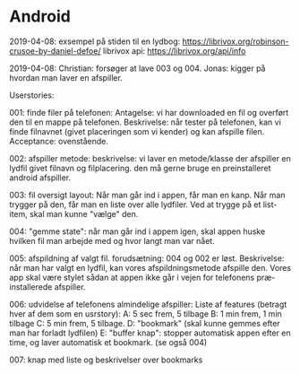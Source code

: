 # Android

2019-04-08:
exsempel på stiden til en lydbog:
https://librivox.org/robinson-crusoe-by-daniel-defoe/
librivox api:
https://librivox.org/api/info



2019-04-08:
Christian: forsøger at lave 003 og 004.
Jonas: kigger på hvordan man laver en afspiller.

Userstories:

001: finde filer på telefonen: 
Antagelse: vi har downloaded en fil og overført den til en mappe på telefonen.
Beskrivelse: når tester på telefonen, kan vi finde filnavnet (givet placeringen som vi kender)
og kan afspille filen.
Acceptance: ovenstående.


002: afspiller metode:
beskrivelse: vi laver en metode/klasse der afspiller en lydfil givet filnavn og filplacering.
den må gerne bruge en preinstalleret android afspiller.

003: fil oversigt layout:
Når man går ind i appen, får man en kanp. Når man trygger på den, 
får man en liste over alle lydfiler. 
Ved at trygge på et list-item, skal man kunne "vælge" den.

004: "gemme state":
når man går ind i appem igen, skal appen huske hvilken fil man arbejde med og
hvor langt man var nået.

005: afspildning af valgt fil.
forudsætning: 004 og 002 er løst.
Beskrivelse: når man har valgt en lydfil, kan vores afspildningsmetode afspille den.
Vores app skal være stylet sådan at appen ikke går i vejen for telefonens præ-installerede
afspiller.

006: udvidelse af telefonens almindelige afspiller:
Liste af features (betragt hver af dem som en usrstory):
A: 5 sec frem, 5 tilbage
B: 1 min frem, 1 min tilbage
C: 5 min frem, 5 tilbage.
D: "bookmark" (skal kunne gemmes efter man har forladt lydfilen)
E: "buffer knap": stopper automatisk appen efter en time, og laver automatisk et bookmark. (se også 004)


007: knap med liste og beskrivelser over bookmarks

